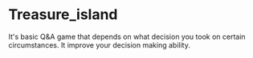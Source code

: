 # Treasure_island
It's basic Q&amp;A game that depends on what decision you took on certain circumstances. It improve your decision making ability.
